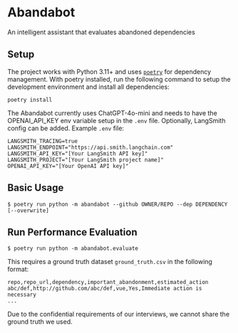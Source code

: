 # Abandabot

An intelligent assistant that evaluates abandoned dependencies

## Setup

The project works with Python 3.11+ and uses [`poetry`](https://python-poetry.org/) for dependency management. With poetry installed, run the following command to setup the development environment and install all dependencies:

```
poetry install
```

The Abandabot currently uses ChatGPT-4o-mini and needs to have the OPENAI_API_KEY env variable setup in the `.env` file. Optionally, LangSmith config can be added. Example `.env` file:

```
LANGSMITH_TRACING=true
LANGSMITH_ENDPOINT="https://api.smith.langchain.com"
LANGSMITH_API_KEY="[Your LangSmith API key]"
LANGSMITH_PROJECT="[Your LangSmith project name]"
OPENAI_API_KEY="[Your OpenAI API key]"
```

## Basic Usage

```
$ poetry run python -m abandabot --github OWNER/REPO --dep DEPENDENCY [--overwrite]
```

## Run Performance Evaluation

```
$ poetry run python -m abandabot.evaluate
```

This requires a ground truth dataset `ground_truth.csv` in the following format:

```
repo,repo_url,dependency,important_abandonment,estimated_action
abc/def,http://github.com/abc/def,vue,Yes,Immediate action is necessary
...
```

Due to the confidential requirements of our interviews, we cannot share the ground truth we used.
